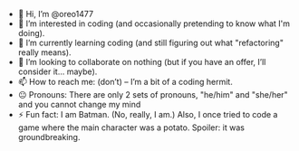 - 👋 Hi, I’m @oreo1477
- 👀 I’m interested in coding (and occasionally pretending to know what I'm doing).
- 🌱 I’m currently learning coding (and still figuring out what "refactoring" really means).
- 💞️ I’m looking to collaborate on nothing (but if you have an offer, I’ll consider it... maybe).
- 📫 How to reach me: (don’t) – I’m a bit of a coding hermit.
- 😐 Pronouns: There are only 2 sets of pronouns, "he/him" and "she/her" and you cannot change my mind
- ⚡ Fun fact: I am Batman. (No, really, I am.) Also, I once tried to code a game where the main character was a potato. Spoiler: it was groundbreaking.

<!---
oreo1477/oreo1477 is a ✨ special ✨ repository because its `README.md` (this file) appears on your GitHub profile.
You can click the Preview link to take a look at your changes.
--->
